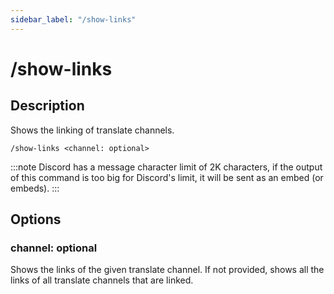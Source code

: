 ```yaml
---
sidebar_label: "/show-links"
---
```


# /show-links

## Description

Shows the linking of translate channels.

```command
/show-links <channel: optional>
```

:::note
Discord has a message character limit of 2K characters, if the output of this command is too big for Discord's limit, it will be sent as an embed (or embeds).
:::

## Options

### channel: optional

Shows the links of the given translate channel. If not provided, shows all the links of all translate channels that are linked.
